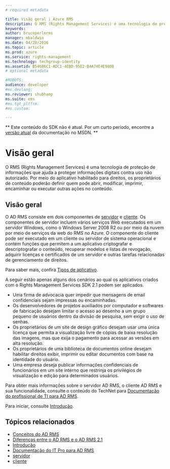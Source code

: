 ```yaml
---
# required metadata

title: Visão geral | Azure RMS
description: O RMS (Rights Management Services) é uma tecnologia de proteção de informações que ajuda a proteger informações digitais contra uso não autorizado.
keywords:
author: bruceperlerms
manager: mbaldwin
ms.date: 04/28/2016
ms.topic: article
ms.prod: azure
ms.service: rights-management
ms.technology: techgroup-identity
ms.assetid: B546B6C1-ADC1-4EBD-95E2-B4A74E4E980B
# optional metadata

#ROBOTS:
audience: developer
#ms.devlang:
ms.reviewer: shubhamp
ms.suite: ems
#ms.tgt_pltfrm:
#ms.custom:

---
```

** Este conteúdo do SDK não é atual. Por um curto período, encontre a [versão atual](https://msdn.microsoft.com/library/windows/desktop/hh535290(v=vs.85).aspx) da documentação no MSDN. **
# Visão geral

O RMS (Rights Management Services) é uma tecnologia de proteção de informações que ajuda a proteger informações digitais contra uso não autorizado. Por meio do aplicativo habilitado para direitos, os proprietários de conteúdo poderão definir quem pode abrir, modificar, imprimir, encaminhar ou executar outras ações no conteúdo.

## Visão geral

O AD RMS consiste em dois componentes de [servidor](ad-rms-server.md) e [cliente](ad-rms-client.md). Os componentes de servidor incluem vários serviços Web executados em um servidor Windows, como o Windows Server 2008 R2 ou por meio da nuvem por meio de serviços da web do RMS no Azure. O componente do cliente pode ser executado em um cliente ou servidor de sistema operacional e contém funções que permitem a um aplicativo criptografar e descriptografar o conteúdo, recuperar modelos e listas de revogação, adquirir licenças e certificados de um servidor e outras tarefas relacionadas de gerenciamento de direitos.

Para saber mais, confira [Tipos de aplicativo](application-types.md).

A seguir estão apenas alguns dos cenários ao qual os aplicativos criados com o Rights Management Services SDK 2.1 podem ser aplicados.

-   Uma firma de advocacia quer impedir que mensagens de email confidenciais sejam impressas ou encaminhadas.
-   Os desenvolvedores de projetos auxiliados por computador e softwares de fabricação desejam limitar o acesso ao desenho a um grupo pequeno de usuários dentro da divisão de pesquisa, sem exigir o uso de senhas.
-   Os proprietários de um site de design gráfico desejam usar uma única licença que permita a visualização livre de cópias de baixa resolução das imagens, mas que exija o pagamento para acessar as versões em alta resolução.
-   Os proprietários de uma biblioteca de documentos online desejam habilitar direitos exibir, imprimir ou editar documentos com base na identidade do usuário.
-   Uma empresa deseja publicar informações confidenciais de funcionários em um site interno que restrinja os privilégios de visualização e edição para determinados usuários.

Para obter mais informações sobre o servidor AD RMS, o cliente AD RMS e sua funcionalidade, consulte o conteúdo do TechNet para [Documentação do profissional de TI para AD RMS](https://TechNet.Microsoft.Com/en-us/library/cc771234.aspx).

Para iniciar, consulte [Introdução](getting-started-with-ad-rms-2-0.md).

## Tópicos relacionados

* [Conceitos do AD RMS](application-types.md)
* [Diferenças entre o AD RMS e o AD RMS 2.1](differences-between-ad-rms-and-ad-rms-2-0.md)
* [Introdução](getting-started-with-ad-rms-2-0.md)
* [Documentação do IT Pro para AD RMS](https://TechNet.Microsoft.Com/en-us/library/cc771234.aspx)
* [servidor](ad-rms-server.md)
* [cliente](ad-rms-client.md)
 

 





<!--HONumber=Jun16_HO1-->



